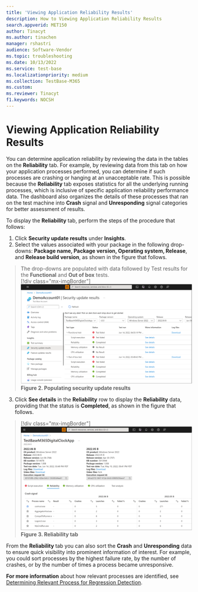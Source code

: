 ```yaml
---
title: 'Viewing Application Reliability Results'
description: How to Viewing Application Reliability Results
search.appverid: MET150
author: Tinacyt
ms.author: tinachen
manager: rshastri
audience: Software-Vendor
ms.topic: troubleshooting
ms.date: 10/13/2022
ms.service: test-base
ms.localizationpriority: medium
ms.collection: TestBase-M365
ms.custom:
ms.reviewer: Tinacyt
f1.keywords: NOCSH
---
```


# Viewing Application Reliability Results

You can determine application reliability by reviewing the data in the tables on the **Reliability** tab. For example, by reviewing data from this tab on how your application processes performed, you can determine if such processes are crashing or hanging at an unacceptable rate. This is possible because the **Reliability** tab exposes statistics for all the underlying running processes, which is inclusive of specific application reliability performance data. The dashboard also organizes the details of these processes that ran on the test machine into **Crash** signal and **Unresponding** signal categories for better assessment of results. 

To display the **Reliability** tab, perform the steps of the procedure that follows:
1. Click **Security update results** under **Insights**.
2. Select the values associated with your package in the following drop-downs: **Package name, Package version, Operating system, Release**, and **Release build version**, as shown in the figure that follows.

> The drop-downs are populated with data followed by Test results for the **Functional** and **Out of box** tests.  
> [!div class="mx-imgBorder"]  
> ![Screenshot shows Security update results.](Media/applicationreliability01.png)  
> **Figure 2. Populating security update results**

3. Click **See details** in the **Reliability** row to display the **Reliability** data, providing that the status is **Completed**, as shown in the figure that follows.

> [!div class="mx-imgBorder"]  
> ![Screenshot shows Reliability data.](Media/applicationreliability02.png)  
> **Figure 3. Reliability tab**

From the **Reliability** tab you can also sort the **Crash** and **Unresponding** data to ensure quick visibility into prominent information of interest. For example, you could sort processes by the highest failure rate, by the number of crashes, or by the number of times a process became unresponsive.

**For more information** about how relevant processes are identified, see [Determining Relevant Process for Regression Detection](determiningrelevantprocessesforregressiondetection.md).
